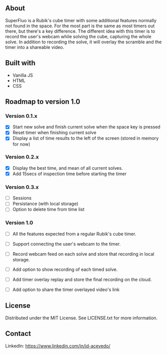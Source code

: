 ## About

SuperFluo is a Rubik's cube timer with some additional features normally not found in the space. For the most part is the same as most timers out there, but there's a key difference. The different idea with this timer is to record the user's webcam while solving the cube, capturing the whole solve. In addition to recording the solve, it will overlay the scramble and the timer into a shareable video. 

## Built with

- Vanilla JS
- HTML
- CSS

## Roadmap to version 1.0

### Version 0.1.x

- [x] Start new solve and finish current solve when the space key is pressed
- [x] Reset timer when finishing current solve
- [x] Display a list of time results to the left of the screen (stored in memory for now)

### Version 0.2.x

- [x] Display the best time, and mean of all current solves.
- [x] Add 15secs of inspection time before starting the timer

### Version 0.3.x

- [ ] Sessions
- [ ] Persistance (with local storage)
- [ ] Option to delete time from time list
  
### Version 1.0

- [ ] All the features expected from a regular Rubik's cube timer.
- [ ] Support connecting the user's webcam to the timer.
- [ ] Record webcam feed on each solve and store that recording in local storage.
- [ ] Add option to show recording of each timed solve.
- [ ] Add timer overlay replay and store the final recording on the cloud.
- [ ] Add option to share the timer overlayed video's link


## License

Distributed under the MIT License. See LICENSE.txt for more information.

## Contact

LinkedIn: https://www.linkedin.com/in/jd-acevedo/




